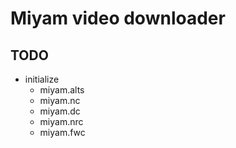 # Miyam video downloader

## TODO
- initialize 
	- miyam.alts
	- miyam.nc
	- miyam.dc
	- miyam.nrc
	- miyam.fwc